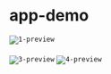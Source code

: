 # app-demo



<code>![1-preview](https://user-images.githubusercontent.com/87497469/197793775-fff74011-59ae-436a-90ca-bdd02c49bf02.png)</code><br><br>
<code>![3-preview](https://user-images.githubusercontent.com/87497469/197793704-960006fd-87e1-4e11-bd81-3746b49e70e4.png)</code>
<code>![4-preview](https://user-images.githubusercontent.com/87497469/197793690-e68fd275-ca14-4324-90a3-c8e4c4ddc0a8.png)</code>

